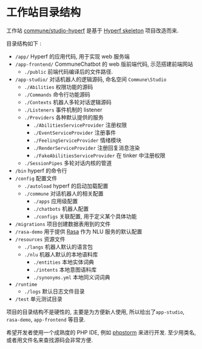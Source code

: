 # 工作站目录结构

工作站 [commune/studio-hyperf](http://packagist.org/packages/commune/studio-hyperf) 是基于 [Hyperf skeleton](https://github.com/hyperf/hyperf-skeleton) 项目改造而来.

目录结构如下 :

- ```/app/``` Hyperf 的应用代码, 用于实现 web 服务端
- ```/app-frontend/``` CommuneChatbot 的 web 版前端代码, 示范搭建前端网站
    - ```./public``` 前端代码编译后的文件路径.
- ```/app-studio/``` 对话机器人的逻辑源码, 命名空间 ```Commune\Studio```
    - ```./Abilities``` 权限功能的源码
    - ```./Commands``` 命令行功能源码
    - ```./Contexts``` 机器人多轮对话逻辑源码
    - ```./Listeners``` 事件机制的 listener
    - ```./Providers``` 各种默认提供的服务
        - ```./AbilitiesServiceProvider``` 注册权限
        - ```./EventServiceProvider``` 注册事件
        - ```./FeelingServiceProvider``` 情绪模块
        - ```./RenderServiceProvider``` 注册回复消息渲染
        - ```./FakeAbilitiesServiceProvider``` 在 tinker 中注册权限
    - ```./SessionPipes``` 多轮对话内核的管道
- ```/bin``` hyperf 的命令行
- ```/config``` 配置文件
    - ```./autoload```  hyperf 的启动加载配置
    - ```./commune``` 对话机器人的相关配置
        - ```./apps``` 应用级配置
        - ```./chatbots``` 机器人配置
        - ```./configs``` 关联配置, 用于定义某个具体功能
- ```/migrations``` 项目创建数据表用到的文件
- ```/rasa-demo``` 用于提供 [Rasa](/zh-cn/components/rasa.md) 作为 NLU 服务的默认配置
- ```/resources``` 资源文件
    - ```./langs``` 机器人默认的语言包
    - ```./nlu``` 机器人默认的本地语料库
        - ```./entities``` 本地实体词典
        - ```./intents``` 本地意图语料库
        - ```./synonyms.yml``` 本地同义词词典
- ```/runtime```
    - ```./logs``` 默认日志文件目录
- ```/test``` 单元测试目录


项目的目录结构不是硬性的, 主要是为方便新人使用, 所以给出了```app-studio```, ```rasa-demo```, ```app-frontend``` 等目录.

希望开发者使用一个成熟度的 PHP IDE, 例如 [phpstorm](https://www.jetbrains.com/zh/phpstorm/) 来进行开发. 至少用类名, 或者用文件名来查找源码会非常方便.